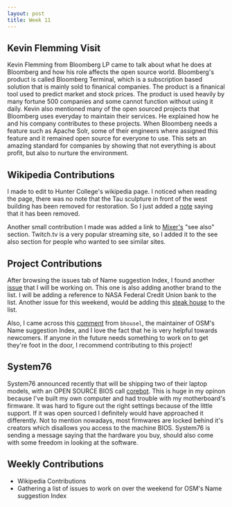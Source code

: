```yaml
---
layout: post
title: Week 11
---
```


## Kevin Flemming Visit

Kevin Flemming from Bloomberg LP came to talk about what he does at Bloomberg and how his role affects the open source world. Bloomberg's product is called Bloomberg Terminal, which is a subscription based solution that is mainly sold to finanical companies. The product is a finanical tool used to predict market and stock prices. The product is used heavily by many fortune 500 companies and some cannot function without using it daily. Kevin also mentioned many of the open sourced projects that Bloomberg uses everyday to maintain their services. He explained how he and his company contributes to these projects. When Bloomberg needs a feature such as Apache Solr, some of their engineers where assigned this feature and it remained open source for everyone to use. This sets an amazing standard for companies by showing that not everything is about profit, but also to nurture the environment.

## Wikipedia Contributions

I made to edit to Hunter College's wikipedia page. I noticed when reading the page, there was no note that the Tau sculpture in front of the west building has been removed for restoration. So I just added a [note](https://en.wikipedia.org/w/index.php?title=Hunter_College&oldid=926049581) saying that it has been removed.

Another small contribution I made was added a link to [Mixer's](https://en.wikipedia.org/w/index.php?title=Mixer_(service)&oldid=926050760) "see also" section. Twitch.tv is a very popular streaming site, so I added it to the see also section for people who wanted to see similar sites.

## Project Contributions

After browsing the issues tab of Name suggestion Index, I found another [issue](https://github.com/osmlab/name-suggestion-index/issues/3363) that I will be working on. This one is also adding another brand to the list. I will be adding a reference to NASA Federal Credit Union bank to the list. Another issue for this weekend, would be adding this [steak house](https://github.com/osmlab/name-suggestion-index/issues/3362) to the list.

Also, I came across this [comment](https://github.com/osmlab/name-suggestion-index/issues/3368#issuecomment-553594791) from `bhousel`, the maintainer of OSM's Name suggestion Index, and I love the fact that he is very helpful towards newcomers. If anyone in the future needs something to work on to get they're foot in the door, I recommend contributing to this project!

## System76 

System76 announced recently that will be shipping two of their laptop models, with an OPEN SOURCE BIOS call [corebot](https://www.coreboot.org/). This is huge in my opinon because I've built my own computer and had trouble with my motherboard's firmware. It was hard to figure out the right settings because of the little support. If it was open sourced I definitely would have approached it differently. Not to mention nowadays, most firmwares are locked behind it's creators which disallows you access to the machine BIOS. System76 is sending a message saying that the hardware you buy, should also come with some freedom in looking at the software.

## Weekly Contributions
 
* Wikipedia Contributions
* Gathering a list of issues to work on over the weekend for OSM's Name suggestion Index


